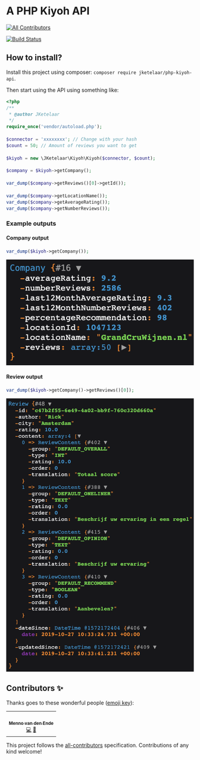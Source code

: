 # A PHP Kiyoh API
<!-- ALL-CONTRIBUTORS-BADGE:START - Do not remove or modify this section -->
[![All Contributors](https://img.shields.io/badge/all_contributors-1-orange.svg?style=flat-square)](#contributors-)
<!-- ALL-CONTRIBUTORS-BADGE:END -->
[![Build Status](https://travis-ci.com/JKetelaar/PHP-Kiyoh-API.svg?branch=master)](https://travis-ci.com/JKetelaar/PHP-Kiyoh-API)

## How to install?
Install this project using composer: `composer require jketelaar/php-kiyoh-api`.

Then start using the API using something like:

```php
<?php
/**
 * @author JKetelaar
 */
require_once('vendor/autoload.php');

$connector = 'xxxxxxxx'; // Change with your hash
$count = 50; // Amount of reviews you want to get

$kiyoh = new \JKetelaar\Kiyoh\Kiyoh($connector, $count);

$company = $kiyoh->getCompany();

var_dump($company->getReviews()[0]->getId());

var_dump($company->getLocationName());
var_dump($company->getAverageRating());
var_dump($company->getNumberReviews());
```

### Example outputs

#### Company output
```php
var_dump($kiyoh->getCompany());
```
![KiyOh Company PHP Dump](docs/company_dump.png)


#### Review output
```php
var_dump($kiyoh->getCompany()->getReviews()[0]);
```
![KiyOh Company PHP Dump](docs/review_dump.png)

## Contributors ✨

Thanks goes to these wonderful people ([emoji key](https://allcontributors.org/docs/en/emoji-key)):

<!-- ALL-CONTRIBUTORS-LIST:START - Do not remove or modify this section -->
<!-- prettier-ignore-start -->
<!-- markdownlint-disable -->
<table>
  <tr>
    <td align="center"><a href="https://github.com/menno-ll"><img src="https://avatars0.githubusercontent.com/u/50165380?v=4" width="100px;" alt=""/><br /><sub><b>Menno van den Ende</b></sub></a><br /><a href="https://github.com/JKetelaar/PHP-Kiyoh-API/commits?author=menno-ll" title="Code">💻</a> <a href="#ideas-menno-ll" title="Ideas, Planning, & Feedback">🤔</a></td>
  </tr>
</table>

<!-- markdownlint-enable -->
<!-- prettier-ignore-end -->
<!-- ALL-CONTRIBUTORS-LIST:END -->

This project follows the [all-contributors](https://github.com/all-contributors/all-contributors) specification. Contributions of any kind welcome!